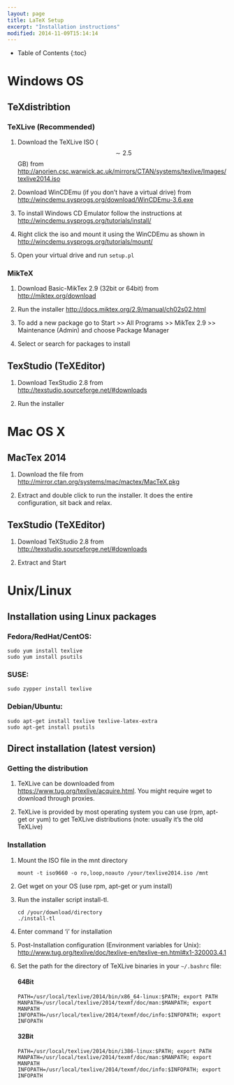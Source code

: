 ```yaml
---
layout: page
title: LaTeX Setup
excerpt: "Installation instructions"
modified: 2014-11-09T15:14:14
---
```


* Table of Contents
{:toc}

# Windows OS

## TeXdistribtion

### TeXLive (Recommended)

1.  Download the TeXLive ISO ($$\sim 2.5$$ GB) from
    <http://anorien.csc.warwick.ac.uk/mirrors/CTAN/systems/texlive/Images/texlive2014.iso>

2.  Download WinCDEmu (if you don’t have a virtual drive) from
    <http://wincdemu.sysprogs.org/download/WinCDEmu-3.6.exe>

3.  To install Windows CD Emulator follow the instructions at
    <http://wincdemu.sysprogs.org/tutorials/install/>

4.  Right click the iso and mount it using the WinCDEmu as shown in
    <http://wincdemu.sysprogs.org/tutorials/mount/>

5.  Open your virtual drive and run `setup.pl`

### MikTeX

1.  Download Basic-MikTex 2.9 (32bit or 64bit) from
    <http://miktex.org/download>

2.  Run the installer <http://docs.miktex.org/2.9/manual/ch02s02.html>

3.  To add a new package go to Start \>\> All Programs \>\> MikTex 2.9
    \>\> Maintenance (Admin) and choose Package Manager

4.  Select or search for packages to install


## TexStudio (TeXEditor)

1.  Download TexStudio 2.8 from
    <http://texstudio.sourceforge.net/#downloads>

2.  Run the installer

# Mac OS X

## MacTex 2014

1.  Download the file from
    <http://mirror.ctan.org/systems/mac/mactex/MacTeX.pkg>

2.  Extract and double click to run the installer. It does the entire
    configuration, sit back and relax.

## TexStudio (TeXEditor)

1.  Download TeXStudio 2.8 from
    <http://texstudio.sourceforge.net/#downloads>

2.  Extract and Start

# Unix/Linux

## Installation using Linux packages

### Fedora/RedHat/CentOS: 

``` 
sudo yum install texlive 
sudo yum install psutils 
```

### SUSE:

``` 
sudo zypper install texlive
```

### Debian/Ubuntu:

```
sudo apt-get install texlive texlive-latex-extra 
sudo apt-get install psutils
```

## Direct installation (latest version) 

### Getting the distribution

1.  TeXLive can be downloaded from
    <https://www.tug.org/texlive/acquire.html>. You might require wget
    to download through proxies.

2.  TeXLive is provided by most operating system you can use (rpm,
    apt-get or yum) to get TeXLive distributions (note: usually it’s the
    old TeXLive)

### Installation

1.  Mount the ISO file in the mnt directory
    
    ```
    mount -t iso9660 -o ro,loop,noauto /your/texlive2014.iso /mnt
    ``` 

2.  Get wget on your OS (use rpm, apt-get or yum install)

3.  Run the installer script install-tl.

    ```
    cd /your/download/directory
    ./install-tl
    ```

4.  Enter command ‘i’ for installation

5.  Post-Installation configuration (Environment variables for Unix):
    <http://www.tug.org/texlive/doc/texlive-en/texlive-en.html#x1-320003.4.1>

6.  Set the path for the directory of TeXLive binaries in your
    `~/.bashrc` file:

    #### 64Bit

        PATH=/usr/local/texlive/2014/bin/x86_64-linux:$PATH; export PATH
        MANPATH=/usr/local/texlive/2014/texmf/doc/man:$MANPATH; export MANPATH 
        INFOPATH=/usr/local/texlive/2014/texmf/doc/info:$INFOPATH; export INFOPATH

    #### 32Bit

        PATH=/usr/local/texlive/2014/bin/i386-linux:$PATH; export PATH 
        MANPATH=/usr/local/texlive/2014/texmf/doc/man:$MANPATH; export MANPATH 
        INFOPATH=/usr/local/texlive/2014/texmf/doc/info:$INFOPATH; export INFOPATH

[^1]: kks32@cam.ac.uk
